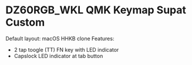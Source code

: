 # DZ60RGB_WKL QMK Keymap Supat Custom

Default layout: macOS HHKB clone
Features:

- 2 tap toogle (TT) FN key with LED indicator
- Capslock LED indicator at tab button
